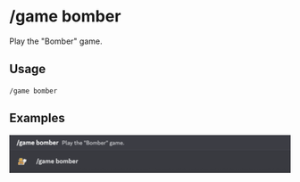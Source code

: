 # /game bomber

Play the "Bomber" game.

## Usage

```
/game bomber
```

## Examples

<img src="../../_media/examples/game/bomber-0.png" class="rounded-corners" draggable="false">
